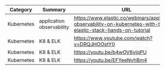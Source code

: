 | Category  | Summary  | URL  |
|---|---|---|
| Kubernetes | application observability | https://www.elastic.co/webinars/application-observability-on-kubernetes-with-the-elastic-stack-hands-on-tutorial  |
| Kubernetes  |  K8 & ELK | https://www.youtube.com/watch?v=DRQJHOOstY0  |
| Kubernetes  |  K8 & ELK | https://youtu.be/b4wOV6vlqPU  |
| Kubernetes  |  K8 & ELK | https://youtu.be/EFYeeNvhBm4  |
